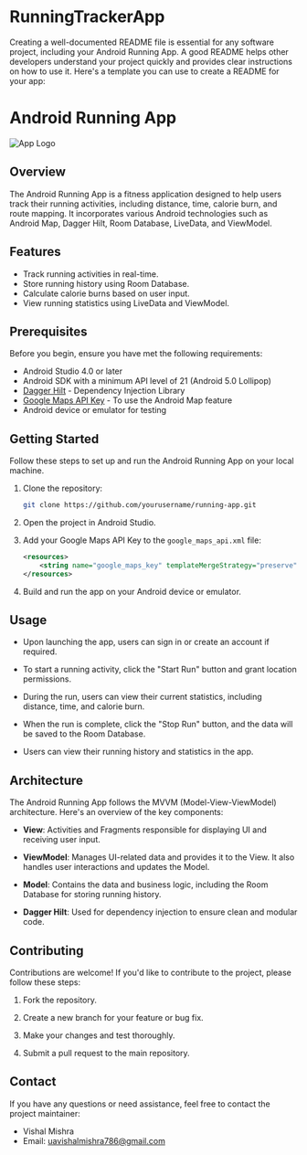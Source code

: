 # RunningTrackerApp

Creating a well-documented README file is essential for any software project, including your Android Running App. A good README helps other developers understand your project quickly and provides clear instructions on how to use it. Here's a template you can use to create a README for your app:

# Android Running App

![App Logo](link-to-your-app-logo.png) <!-- If applicable -->

## Overview

The Android Running App is a fitness application designed to help users track their running activities, including distance, time, calorie burn, and route mapping. It incorporates various Android technologies such as Android Map, Dagger Hilt, Room Database, LiveData, and ViewModel.

## Features

- Track running activities in real-time.
- Store running history using Room Database.
- Calculate calorie burns based on user input.
- View running statistics using LiveData and ViewModel.

## Prerequisites

Before you begin, ensure you have met the following requirements:

- Android Studio 4.0 or later
- Android SDK with a minimum API level of 21 (Android 5.0 Lollipop)
- [Dagger Hilt](https://developer.android.com/training/dependency-injection/hilt-android) - Dependency Injection Library
- [Google Maps API Key](https://developers.google.com/maps/gmp-get-started) - To use the Android Map feature
- Android device or emulator for testing

## Getting Started

Follow these steps to set up and run the Android Running App on your local machine.

1. Clone the repository:

   ```bash
   git clone https://github.com/yourusername/running-app.git
   ```

2. Open the project in Android Studio.

3. Add your Google Maps API Key to the `google_maps_api.xml` file:

   ```xml
   <resources>
       <string name="google_maps_key" templateMergeStrategy="preserve" translatable="false">YOUR_API_KEY_HERE</string>
   </resources>
   ```

4. Build and run the app on your Android device or emulator.

## Usage

- Upon launching the app, users can sign in or create an account if required.

- To start a running activity, click the "Start Run" button and grant location permissions.

- During the run, users can view their current statistics, including distance, time, and calorie burn.

- When the run is complete, click the "Stop Run" button, and the data will be saved to the Room Database.

- Users can view their running history and statistics in the app.

## Architecture

The Android Running App follows the MVVM (Model-View-ViewModel) architecture. Here's an overview of the key components:

- **View**: Activities and Fragments responsible for displaying UI and receiving user input.

- **ViewModel**: Manages UI-related data and provides it to the View. It also handles user interactions and updates the Model.

- **Model**: Contains the data and business logic, including the Room Database for storing running history.

- **Dagger Hilt**: Used for dependency injection to ensure clean and modular code.

## Contributing

Contributions are welcome! If you'd like to contribute to the project, please follow these steps:

1. Fork the repository.

2. Create a new branch for your feature or bug fix.

3. Make your changes and test thoroughly.

4. Submit a pull request to the main repository.

## Contact

If you have any questions or need assistance, feel free to contact the project maintainer:

- Vishal Mishra
- Email: uavishalmishra786@gmail.com

